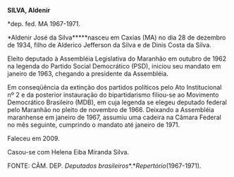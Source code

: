 **SILVA, Aldenir**

\*dep. fed. MA 1967-1971.

*Aldenir José da Silva*****nasceu em Caxias (MA) no dia 28 de dezembro
de 1934, filho de Alderico Jefferson da Silva e de Dinis Costa da Silva.

Eleito deputado à Assembléia Legislativa do Maranhão em outubro de 1962
na legenda do Partido Social Democrático (PSD), iniciou seu mandato em
janeiro de 1963, chegando a presidente da Assembléia.

Em conseqüência da extinção dos partidos políticos pelo Ato
Institucional nº 2 e da posterior instauração do bipartidarismo
filiou-se ao Movimento Democrático Brasileiro (MDB), em cuja legenda se
elegeu deputado federal pelo Maranhão no pleito de novembro de 1966.
Deixando a Assembléia maranhense em janeiro de 1967, assumiu uma cadeira
na Câmara Federal no mês seguinte, cumprindo o mandato até janeiro de
1971.

Faleceu em 2009.

Casou-se com Helena Eiba Miranda Silva.

FONTE: CÂM. DEP. *Deputados brasileiros**.**Repertório*(1967-1971).

 
